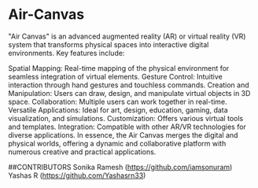 # Air-Canvas
"Air Canvas" is an advanced augmented reality (AR) or virtual reality (VR) system that transforms physical spaces into interactive digital environments. Key features include:

Spatial Mapping: Real-time mapping of the physical environment for seamless integration of virtual elements.
Gesture Control: Intuitive interaction through hand gestures and touchless commands.
Creation and Manipulation: Users can draw, design, and manipulate virtual objects in 3D space.
Collaboration: Multiple users can work together in real-time.
Versatile Applications: Ideal for art, design, education, gaming, data visualization, and simulations.
Customization: Offers various virtual tools and templates.
Integration: Compatible with other AR/VR technologies for diverse applications.
In essence, the Air Canvas merges the digital and physical worlds, offering a dynamic and collaborative platform with numerous creative and practical applications.

##CONTRIBUTORS
Sonika Ramesh (https://github.com/iamsonuram)
Yashas R (https://github.com/Yashasrn33)
